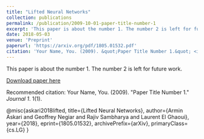 ```yaml
---
title: "Lifted Neural Networks"
collection: publications
permalink: /publication/2009-10-01-paper-title-number-1
excerpt: 'This paper is about the number 1. The number 2 is left for future work.'
date: 2018-05-03
venue: 'Preprint'
paperurl: 'https://arxiv.org/pdf/1805.01532.pdf'
citation: 'Your Name, You. (2009). &quot;Paper Title Number 1.&quot; <i>Journal 1</i>. 1(1).'
---
```

This paper is about the number 1. The number 2 is left for future work.

[Download paper here](http://academicpages.github.io/files/paper1.pdf)

Recommended citation: Your Name, You. (2009). "Paper Title Number 1." <i>Journal 1</i>. 1(1).

@misc{askari2018lifted,
      title={Lifted Neural Networks}, 
      author={Armin Askari and Geoffrey Negiar and Rajiv Sambharya and Laurent El Ghaoui},
      year={2018},
      eprint={1805.01532},
      archivePrefix={arXiv},
      primaryClass={cs.LG}
}